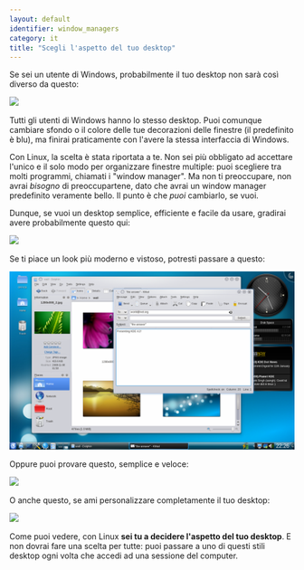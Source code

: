 ```yaml
---
layout: default
identifier: window_managers
category: it
title: "Scegli l'aspetto del tuo desktop"
---
```


Se sei un utente di Windows, probabilmente il tuo desktop non sarà 
così diverso da questo:

<img src="/img/windows_vista.jpg" />

Tutti gli utenti di Windows hanno lo stesso desktop. Puoi comunque 
cambiare sfondo o il colore delle tue decorazioni delle finestre (il 
predefinito è blu), ma finirai praticamente con l'avere la stessa 
interfaccia di Windows.

Con Linux, la scelta è stata riportata a te. Non sei più obbligato ad 
accettare l'unico e il solo modo per organizzare finestre multiple: puoi 
scegliere tra molti programmi, chiamati i "window manager". Ma non ti 
preoccupare, non avrai <i>bisogno</i> di preoccupartene, dato che avrai 
un window manager predefinito veramente bello. Il punto è che <i>puoi</i> 
cambiarlo, se vuoi.

Dunque, se vuoi un desktop semplice, efficiente e facile da usare, 
gradirai avere probabilmente questo qui:

<img src="/img/ubuntu.jpg"/>

Se ti piace un look più moderno e vistoso, potresti passare a questo:

<img src="/img/kde.png" />

Oppure puoi provare questo, semplice e veloce:

<img src="/img/xfce.jpg" />

O anche questo, se ami personalizzare completamente il tuo desktop:

<img src="/img/wm.jpg" />

Come puoi vedere, con Linux <b>sei tu a decidere l'aspetto del tuo 
desktop</b>. E non dovrai fare una scelta per tutte: puoi passare a uno di 
questi stili desktop ogni volta che accedi ad una sessione del computer.





